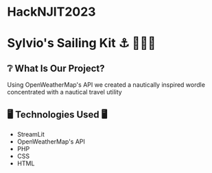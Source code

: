 # HackNJIT2023
<h1> Sylvio's Sailing Kit ⚓ 🔱⛵🚢 </h1>




<h2>❔ What Is Our Project? </h2>
<p> Using OpenWeatherMap's API we created a nautically inspired wordle concentrated with a nautical travel utility</p>



<h2> 🖥️ Technologies Used 🖥️ </h2>

<ul>
  <li> StreamLit</li>
  <li> OpenWeatherMap's API</li>
  <li>PHP</li>
  <li>CSS</li>
  <li>HTML</li>
  
</ul>
